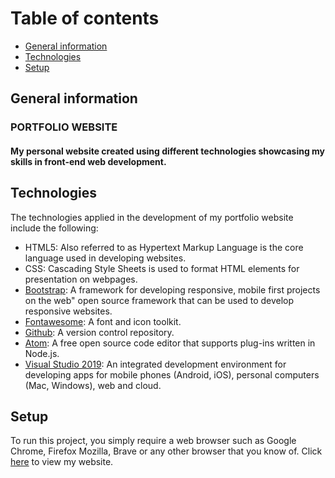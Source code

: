 # Table of contents
* [General information](#general-info)
* [Technologies](#technologies)
* [Setup](#setup)

## General information

### PORTFOLIO WEBSITE
#### My personal website created using different technologies showcasing my skills in front-end web development.

## Technologies
The technologies applied in the development of my portfolio website include the following:
- HTML5: Also referred to as Hypertext Markup Language is the core language used in developing websites.
- CSS: Cascading Style Sheets is used to format HTML elements for presentation on webpages.
- [Bootstrap](https://getbootstrap.com "Front-end framework"): A framework for developing responsive, mobile first projects on the web" open source framework that can be used to develop responsive websites.
- [Fontawesome](https://fontawesome.com "Vector icons and social logos"): A font and icon toolkit.
- [Github](https://github.com/about. "A version control repository"): A version control repository.
- [Atom](https://atom.io "Open source code editor"): A free open source code editor that supports plug-ins written in Node.js.
- [Visual Studio 2019](https://visualstudio.microsoft.com "An integrated Development Environment by Microsoft"): An integrated development environment for developing apps for mobile phones (Android, iOS), personal computers (Mac, Windows), web and cloud.

## Setup
To run this project, you simply require a web browser such as Google Chrome, Firefox Mozilla, Brave or any other browser that you know of.
Click [here](https://cstanda.github.io/Web_Development_101 "Visit my portfolio website") to view my website.
